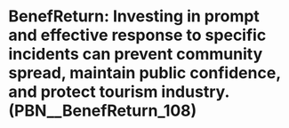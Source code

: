 # BenefReturn: __Investing in prompt and effective response to specific incidents can prevent community spread, maintain public confidence, and protect tourism industry.__ (PBN__BenefReturn_108)

